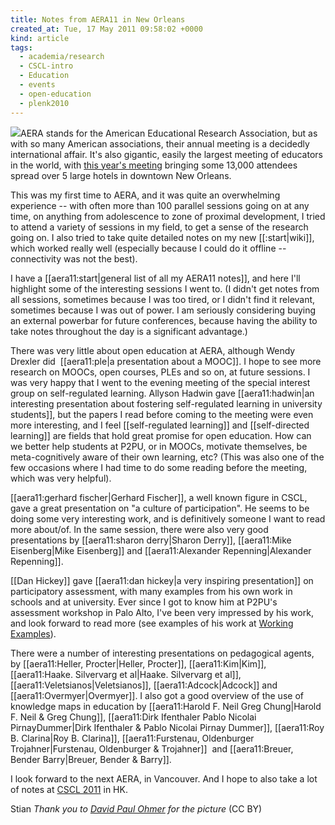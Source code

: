 ```yaml
---
title: Notes from AERA11 in New Orleans
created_at: Tue, 17 May 2011 09:58:02 +0000
kind: article
tags:
  - academia/research
  - CSCL-intro
  - Education
  - events
  - open-education
  - plenk2010
---
```


![](http://farm2.static.flickr.com/1144/1325386250_a3275818f0.jpg)AERA
stands for the American Educational Research Association, but as with so
many American associations, their annual meeting is a decidedly
international affair. It's also gigantic, easily the largest meeting of
educators in the world, with [this year's
meeting](http://aera.net/2011AnnualMeeting.htm) bringing some 13,000
attendees spread over 5 large hotels in downtown New Orleans.

This was my first time to AERA, and it was quite an overwhelming
experience -- with often more than 100 parallel sessions going on at any
time, on anything from adolescence to zone of proximal development, I
tried to attend a variety of sessions in my field, to get a sense of the
research going on. I also tried to take quite detailed notes on my new
[[:start|wiki]], which worked really well (especially because I could do
it offline -- connectivity was not the best).

I have a [[aera11:start|general list of all my AERA11 notes]], and here
I'll highlight some of the interesting sessions I went to. (I didn't get
notes from all sessions, sometimes because I was too tired, or I didn't
find it relevant, sometimes because I was out of power. I am seriously
considering buying an external powerbar for future conferences, because
having the ability to take notes throughout the day is a significant
advantage.)

There was very little about open education at AERA, although Wendy
Drexler did  [[aera11:ple|a presentation about a MOOC]]. I hope to see
more research on MOOCs, open courses, PLEs and so on, at future
sessions. I was very happy that I went to the evening meeting of the
special interest group on self-regulated learning. Allyson Hadwin gave
[[aera11:hadwin|an interesting presentation about fostering
self-regulated learning in university students]], but the papers I read
before coming to the meeting were even more interesting, and I feel
[[self-regulated learning]] and [[self-directed learning]] are fields
that hold great promise for open education. How can we better help
students at P2PU, or in MOOCs, motivate themselves, be meta-cognitively
aware of their own learning, etc? (This was also one of the few
occasions where I had time to do some reading before the meeting, which
was very helpful).

[[aera11:gerhard fischer|Gerhard Fischer]], a well known figure in CSCL,
gave a great presentation on "a culture of participation". He seems to
be doing some very interesting work, and is definitively someone I want
to read more about/of. In the same session, there were also very good
presentations by [[aera11:sharon derry|Sharon Derry]], [[aera11:Mike
Eisenberg|Mike Eisenberg]] and [[aera11:Alexander Repenning|Alexander
Repenning]].

[[Dan Hickey]] gave [[aera11:dan hickey|a very inspiring presentation]]
on participatory assessment, with many examples from his own work in
schools and at university. Ever since I got to know him at P2PU's
assessment workshop in Palo Alto, I've been very impressed by his work,
and look forward to read more (see examples of his work at [Working
Examples](http://workingexamples.org/frontend/people/10)).

There were a number of interesting presentations on pedagogical agents,
by [[aera11:Heller, Procter|Heller, Procter]], [[aera11:Kim|Kim]],
[[aera11:Haake. Silvervarg et al|Haake. Silvervarg et al]],
[[aera11:Veletsianos|Veletsianos]], [[aera11:Adcock|Adcock]] and
[[aera11:Overmyer|Overmyer]]. I also got a good overview of the use of
knowledge maps in education by [[aera11:Harold F. Neil Greg Chung|Harold
F. Neil & Greg Chung]], [[aera11:Dirk Ifenthaler Pablo Nicolai
PirnayDummer|Dirk Ifenthaler & Pablo Nicolai Pirnay Dummer]],
[[aera11:Roy B. Clarina|Roy B. Clarina]], [[aera11:Furstenau,
Oldenburger Trojahner|Furstenau, Oldenburger & Trojahner]]  and
[[aera11:Breuer, Bender Barry|Breuer, Bender & Barry]].

I look forward to the next AERA, in Vancouver. And I hope to also take a
lot of notes at [CSCL 2011](http://www.isls.org/cscl2011/index.htm) in
HK.

Stian *Thank you to [David Paul
Ohmer](http://www.flickr.com/photos/the-o/) for the picture* (CC BY)
